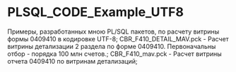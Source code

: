# PLSQL_CODE_Example_UTF8
Примеры, разработанных мною PL/SQL пакетов, по расчету витрины формы 0409410 в кодировке UTF-8;
CBR_F410_DETAIL_MAV.pck  - Расчет витрины детализации 2 раздела по форме 0409410. Первоначальны отбор - порядка 100 млн счетов.; 
CBR_F410_mav.pck  - Расчет витрины отчета 0409410 по витринам детализаций; 
